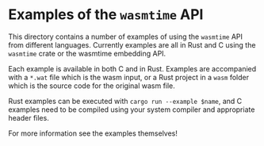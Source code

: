 # Examples of the `wasmtime` API

This directory contains a number of examples of using the `wasmtime` API from
different languages. Currently examples are all in Rust and C using the
`wasmtime` crate or the wasmtime embedding API.

Each example is available in both C and in Rust. Examples are accompanied with a
`*.wat` file which is the wasm input, or a Rust project in a `wasm` folder which
is the source code for the original wasm file.

Rust examples can be executed with `cargo run --example $name`, and C examples
need to be compiled using your system compiler and appropriate header files.

For more information see the examples themselves!
